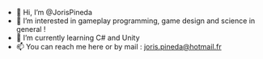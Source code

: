 - 👋 Hi, I’m @JorisPineda
- 👀 I’m interested in gameplay programming, game design and science in general !
- 🌱 I’m currently learning C# and Unity
- 📫 You can reach me here or by mail : joris.pineda@hotmail.fr

<!---
JorisPineda/JorisPineda is a ✨ special ✨ repository because its `README.md` (this file) appears on your GitHub profile.
You can click the Preview link to take a look at your changes.
--->
